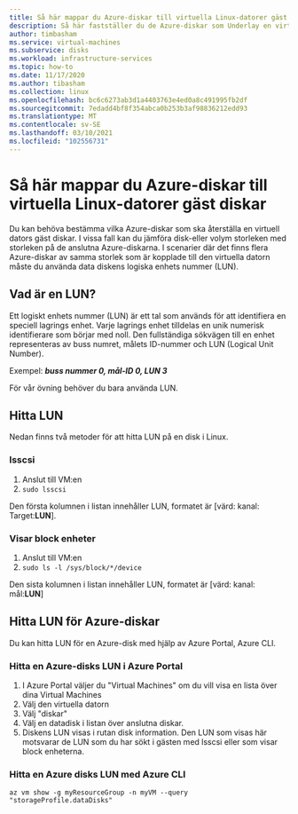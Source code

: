 ```yaml
---
title: Så här mappar du Azure-diskar till virtuella Linux-datorer gäst diskar
description: Så här fastställer du de Azure-diskar som Underlay en virtuell Linux-dators gäst diskar.
author: timbasham
ms.service: virtual-machines
ms.subservice: disks
ms.workload: infrastructure-services
ms.topic: how-to
ms.date: 11/17/2020
ms.author: tibasham
ms.collection: linux
ms.openlocfilehash: bc6c6273ab3d1a4403763e4ed0a8c491995fb2df
ms.sourcegitcommit: 7edadd4bf8f354abca0b253b3af98836212edd93
ms.translationtype: MT
ms.contentlocale: sv-SE
ms.lasthandoff: 03/10/2021
ms.locfileid: "102556731"
---
```

# <a name="how-to-map-azure-disks-to-linux-vm-guest-disks"></a>Så här mappar du Azure-diskar till virtuella Linux-datorer gäst diskar

Du kan behöva bestämma vilka Azure-diskar som ska återställa en virtuell dators gäst diskar. I vissa fall kan du jämföra disk-eller volym storleken med storleken på de anslutna Azure-diskarna. I scenarier där det finns flera Azure-diskar av samma storlek som är kopplade till den virtuella datorn måste du använda data diskens logiska enhets nummer (LUN). 

## <a name="what-is-a-lun"></a>Vad är en LUN?

Ett logiskt enhets nummer (LUN) är ett tal som används för att identifiera en speciell lagrings enhet. Varje lagrings enhet tilldelas en unik numerisk identifierare som börjar med noll. Den fullständiga sökvägen till en enhet representeras av buss numret, målets ID-nummer och LUN (Logical Unit Number). 

Exempel: ***buss nummer 0, mål-ID 0, LUN 3***

För vår övning behöver du bara använda LUN.

## <a name="finding-the-lun"></a>Hitta LUN

Nedan finns två metoder för att hitta LUN på en disk i Linux.

### <a name="lsscsi"></a>lsscsi

1. Anslut till VM:en
1. `sudo lsscsi`

Den första kolumnen i listan innehåller LUN, formatet är [värd: kanal: Target:**LUN**].

### <a name="listing-block-devices"></a>Visar block enheter

1. Anslut till VM:en
1. `sudo ls -l /sys/block/*/device`

Den sista kolumnen i listan innehåller LUN, formatet är [värd: kanal: mål:**LUN**]

## <a name="finding-the-lun-for-the-azure-disks"></a>Hitta LUN för Azure-diskar

Du kan hitta LUN för en Azure-disk med hjälp av Azure Portal, Azure CLI.

### <a name="finding-an-azure-disks-lun-in-the-azure-portal"></a>Hitta en Azure-disks LUN i Azure Portal

1. I Azure Portal väljer du "Virtual Machines" om du vill visa en lista över dina Virtual Machines
1. Välj den virtuella datorn
1. Välj "diskar"
1. Välj en datadisk i listan över anslutna diskar.
1. Diskens LUN visas i rutan disk information. Den LUN som visas här motsvarar de LUN som du har sökt i gästen med lsscsi eller som visar block enheterna.

### <a name="finding-an-azure-disks-lun-using-azure-cli"></a>Hitta en Azure disks LUN med Azure CLI

```azurecli-interactive
az vm show -g myResourceGroup -n myVM --query "storageProfile.dataDisks"
```

